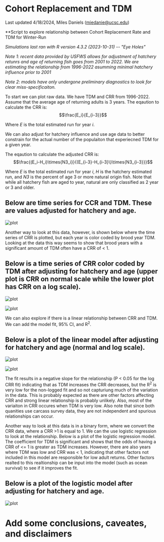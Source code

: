 # Cohort Replacement and TDM 
Last updated 4/18/2024, Miles Daniels (miedanie@ucsc.edu)

**Script to explore relationship between Cohort Replacement Rate and TDM for Winter-Run

_Simulations last ran with R version 4.3.2 (2023-10-31) -- "Eye Holes"_

_Note 1: recent data provided by USFWS allows for adjustment of hatchery retunrs and age of returning fish goes from 2001 to 2022. We are estimating the relationship from 1996-2022 asumming minimal hatchery influence prior to 2001_

_Note 2: models have only undergone preliminary diagnostics to look for clear miss-specificaiton._

To start we can plot raw data. We have TDM and CRR from 1996-2022. Assume that the average age of returning adults is 3 years.
The eqaution to calculate the  CRR is:  $$\frac{E_i}{E_{i-3}}$$

Where _E_ is the total estimated run for year _i_.

We can also adjust for hatchery influence and use age data to better constrain for the actual number of the populaiton that experiecned TDM for a given year. 

The eqaution to calculate the adjusted CRR is:  $$\frac{(E_i-H_i)\times{N3_i}}{(E_{i-3}-H_{i-3}\)\times{N3_{i-3}}}$$

Where _E_ is the total estimated run for year _i_, _H_ is the hatchery estimated run, and _N3_ is the percent of age 3 or more natural origin fish. Note that while all hatchery fish are aged to year, natural are only classified as 2 year or 3 and older.

## Below are time series for CCR and TDM. These are values adjusted for hatchery and age.
![plot](CRR_TDM_Raw_Hatchery_Age_Adjusted.png)

Another way to look at this data, however, is shown below where the time series of CRR is plotted, but each year is color coded by brood year TDM. Looking at the data this way seems to show that brood years with a significant amount of TDM often have a CRR of < 1. 


## Below is a time series of CRR color coded by TDM after adjusting for hatchery and age (upper plot is CRR on normal scale while the lower plot has CRR on a log scale).
![plot](CRR_Time_TDM_Coded_Hatchery_Age_Adjusted_4_19_24.png)

![plot](CRR_Time_TDM_Coded_Hatchery_Age_Adjusted_Log_4_19_24.png)

We can also explore if there is a linear relationship between CRR and TDM. We can add the model fit, 95% CI, and R<sup>2</sup>. 

## Below is a plot of the linear model after adjusting for hatchery and age (normal and log scale).
![plot](Linear_Model_Hatchery_Age_Adjusted_CRR_4_19_24.png)

![plot](Linear_Model_Hatchery_Age_Adjusted_Log_CRR_4_19_24.png)

The fit results in a negative slope for the relationship (P < 0.05 for the log CRR fit) indicating that as TDM increases the CRR decreases, but the R<sup>2</sup> is very low for the non-logged fit and so not capturiung much of the variation in the data. This is probably expected as there are other factors affecting CRR and strong linear relationship is probably unlikely. Also, most of the variaiton in CRR occures when TDM is very low. Also note that since both quanities use carcass survey data, they are not independent and spurious relationships can occur. 

Another way to look at this data is in a binary form, where we convert the CRR data, where a CRR >1 is equal to 1. We can the use logistic regression to look at the relationship. Below is a plot of the logistic regression model. The coefficient for TDM is significant and shows that the odds of having a CRR of <= 1 is greater as TDM increases. However, there are also years where TDM was low and CRR was < 1, indicating that other factors not included in this model are responsible for low adult returns. Other factors realted to this realtionship can be input into the model (such as ocean survival) to see if it improves the fit. 

## Below is a plot of the logistic model after adjusting for hatchery and age.
![plot](Logistic_Model_Hatchery_Age_Adjusted_4_19_24.png)


# Add some conclusions, caveates, and disclaimers
